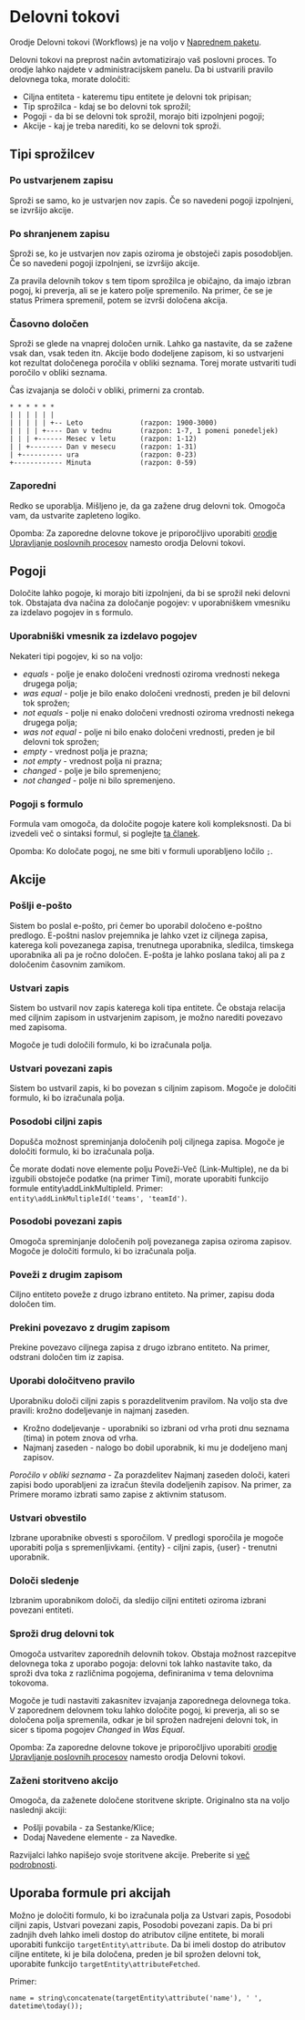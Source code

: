 # Delovni tokovi

Orodje Delovni tokovi (Workflows) je na voljo v [Naprednem paketu](https://www.espocrm.com/extensions/advanced-pack/).

Delovni tokovi na preprost način avtomatizirajo vaš poslovni proces. To orodje lahko najdete v administracijskem panelu. Da bi ustvarili pravilo delovnega toka, morate določiti:

* Ciljna entiteta - kateremu tipu entitete je delovni tok pripisan;
* Tip sprožilca - kdaj se bo delovni tok sprožil;
* Pogoji - da bi se delovni tok sprožil, morajo biti izpolnjeni pogoji;
* Akcije - kaj je treba narediti, ko se delovni tok sproži.


## Tipi sprožilcev

### Po ustvarjenem zapisu

Sproži se samo, ko je ustvarjen nov zapis. Če so navedeni pogoji izpolnjeni, se izvršijo akcije.

### Po shranjenem zapisu

Sproži se, ko je ustvarjen nov zapis oziroma je obstoječi zapis posodobljen. Če so navedeni pogoji izpolnjeni, se izvršijo akcije.

Za pravila delovnih tokov s tem tipom sprožilca je običajno, da imajo izbran pogoj, ki preverja, ali se je katero polje spremenilo. Na primer, če se je status Primera spremenil, potem se izvrši določena akcija.

### Časovno določen

Sproži se glede na vnaprej določen urnik. Lahko ga nastavite, da se zažene vsak dan, vsak teden itn. Akcije bodo dodeljene zapisom, ki so ustvarjeni kot rezultat določenega poročila v obliki seznama. Torej morate ustvariti tudi poročilo v obliki seznama.

Čas izvajanja se določi v obliki, primerni za crontab.

```
* * * * * *
| | | | | |
| | | | | +-- Leto              (razpon: 1900-3000)
| | | | +---- Dan v tednu       (razpon: 1-7, 1 pomeni ponedeljek)
| | | +------ Mesec v letu      (razpon: 1-12)
| | +-------- Dan v mesecu      (razpon: 1-31)
| +---------- ura               (razpon: 0-23)
+------------ Minuta            (razpon: 0-59)
```

### Zaporedni

Redko se uporablja. Mišljeno je, da ga zažene drug delovni tok. Omogoča vam, da ustvarite zapleteno logiko.

Opomba: Za zaporedne delovne tokove je priporočljivo uporabiti [orodje Upravljanje poslovnih procesov](bpm.md) namesto orodja Delovni tokovi.

## Pogoji

Določite lahko pogoje, ki morajo biti izpolnjeni, da bi se sprožil neki delovni tok. Obstajata dva načina za določanje pogojev: v uporabniškem vmesniku za izdelavo pogojev in s formulo.

### Uporabniški vmesnik za izdelavo pogojev

Nekateri tipi pogojev, ki so na voljo:

* _equals_ - polje je enako določeni vrednosti oziroma vrednosti nekega drugega polja;
* _was equal_ - polje je bilo enako določeni vrednosti, preden je bil delovni tok sprožen;
* _not equals_ - polje ni enako določeni vrednosti oziroma vrednosti nekega drugega polja;
* _was not equal_ - polje ni bilo enako določeni vrednosti, preden je bil delovni tok sprožen;
* _empty_ - vrednost polja je prazna;
* _not empty_ - vrednost polja ni prazna;
* _changed_ - polje je bilo spremenjeno;
* _not changed_ - polje ni bilo spremenjeno.

### Pogoji s formulo

Formula vam omogoča, da določite pogoje katere koli kompleksnosti. Da bi izvedeli več o sintaksi formul, si poglejte [ta članek](formula.md).

Opomba: Ko določate pogoj, ne sme biti v formuli uporabljeno ločilo `;`.

## Akcije

### Pošlji e-pošto

Sistem bo poslal e-pošto, pri čemer bo uporabil določeno e-poštno predlogo. E-poštni naslov prejemnika je lahko vzet iz ciljnega zapisa, katerega koli povezanega zapisa, trenutnega uporabnika, sledilca, timskega uporabnika ali pa je ročno določen. E-pošta je lahko poslana takoj ali pa z določenim časovnim zamikom.

### Ustvari zapis

Sistem bo ustvaril nov zapis katerega koli tipa entitete. Če obstaja relacija med ciljnim zapisom in ustvarjenim zapisom, je možno narediti povezavo med zapisoma.

Mogoče je tudi določili formulo, ki bo izračunala polja.

### Ustvari povezani zapis

Sistem bo ustvaril zapis, ki bo povezan s ciljnim zapisom. Mogoče je določiti formulo, ki bo izračunala polja.

### Posodobi ciljni zapis

Dopušča možnost spreminjanja določenih polj ciljnega zapisa. Mogoče je določiti formulo, ki bo izračunala polja.

Če morate dodati nove elemente polju Poveži-Več (Link-Multiple), ne da bi izgubili obstoječe podatke (na primer Timi), morate uporabiti funkcijo formule entity\addLinkMultipleId. Primer: `entity\addLinkMultipleId('teams', 'teamId')`.

### Posodobi povezani zapis

Omogoča spreminjanje določenih polj povezanega zapisa oziroma zapisov. Mogoče je določiti formulo, ki bo izračunala polja.

### Poveži z drugim zapisom

Ciljno entiteto poveže z drugo izbrano entiteto. Na primer, zapisu doda določen tim.

### Prekini povezavo z drugim zapisom

Prekine povezavo ciljnega zapisa z drugo izbrano entiteto. Na primer, odstrani določen tim iz zapisa.

### Uporabi določitveno pravilo

Uporabniku določi ciljni zapis s porazdelitvenim pravilom. Na voljo sta dve pravili: krožno dodeljevanje in najmanj zaseden.

* Krožno dodeljevanje - uporabniki so izbrani od vrha proti dnu seznama (tima) in potem znova od vrha.
* Najmanj zaseden - nalogo bo dobil uporabnik, ki mu je dodeljeno manj zapisov.

_Poročilo v obliki seznama_ - Za porazdelitev Najmanj zaseden določi, kateri zapisi bodo uporabljeni za izračun števila dodeljenih zapisov. Na primer, za Primere moramo izbrati samo zapise z aktivnim statusom.

### Ustvari obvestilo

Izbrane uporabnike obvesti s sporočilom. V predlogi sporočila je mogoče uporabiti polja s spremenljivkami. {entity} - ciljni zapis, {user} - trenutni uporabnik.

### Določi sledenje

Izbranim uporabnikom določi, da sledijo ciljni entiteti oziroma izbrani povezani entiteti.

### Sproži drug delovni tok

Omogoča ustvaritev zaporednih delovnih tokov. Obstaja možnost razcepitve delovnega toka z uporabo pogoja: delovni tok lahko nastavite tako, da sproži dva toka z različnima pogojema, definiranima v tema delovnima tokovoma.  

Mogoče je tudi nastaviti zakasnitev izvajanja zaporednega delovnega toka. V zaporednem delovnem toku lahko določite pogoj, ki preverja, ali so se določena polja spremenila, odkar je bil sprožen nadrejeni delovni tok, in sicer s tipoma pogojev _Changed_ in _Was Equal_.

Opomba: Za zaporedne delovne tokove je priporočljivo uporabiti [orodje Upravljanje poslovnih procesov](bpm.md) namesto orodja Delovni tokovi.

### Zaženi storitveno akcijo

Omogoča, da zaženete določene storitvene skripte. Originalno sta na voljo naslednji akciji:

* Pošlji povabila - za Sestanke/Klice;
* Dodaj Navedene elemente - za Navedke.

Razvijalci lahko napišejo svoje storitvene akcije. Preberite si [več podrobnosti](../development/workflow-service-actions.md).

## Uporaba formule pri akcijah

Možno je določiti formulo, ki bo izračunala polja za Ustvari zapis, Posodobi ciljni zapis, Ustvari povezani zapis, Posodobi povezani zapis. Da bi pri zadnjih dveh lahko imeli dostop do atributov ciljne entitete, bi morali uporabiti funkcijo `targetEntity\attribute`. Da bi imeli dostop do atributov ciljne entitete, ki je bila določena, preden je bil sprožen delovni tok, uporabite funkcijo `targetEntity\attributeFetched`.

Primer:
```
name = string\concatenate(targetEntity\attribute('name'), ' ', datetime\today());
```
